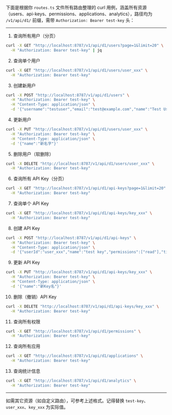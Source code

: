 下面是根据你 `routes.ts` 文件所有路由整理的 curl 用例，涵盖所有资源（users、api-keys、permissions、applications、analytics），路径均为 `/v1/api/d1/` 前缀，需带 `Authorization: Bearer test-key` 头：

---

1. 查询所有用户（分页）  
```sh
curl -X GET "http://localhost:8787/v1/api/d1/users?page=1&limit=20" \
  -H "Authorization: Bearer test-key" | jq
```

2. 查询单个用户  
```sh
curl -X GET "http://localhost:8787/v1/api/d1/users/user_xxx" \
  -H "Authorization: Bearer test-key"
```

3. 创建新用户  
```sh
curl -X POST "http://localhost:8787/v1/api/d1/users" \
  -H "Authorization: Bearer test-key" \
  -H "Content-Type: application/json" \
  -d '{"username":"testuser","email":"test@example.com","name":"Test User"}'
```

4. 更新用户  
```sh
curl -X PUT "http://localhost:8787/v1/api/d1/users/user_xxx" \
  -H "Authorization: Bearer test-key" \
  -H "Content-Type: application/json" \
  -d '{"name":"新名字"}'
```

5. 删除用户（软删除）  
```sh
curl -X DELETE "http://localhost:8787/v1/api/d1/users/user_xxx" \
  -H "Authorization: Bearer test-key"
```

6. 查询所有 API Key（分页）  
```sh
curl -X GET "http://localhost:8787/v1/api/d1/api-keys?page=1&limit=20" \
  -H "Authorization: Bearer test-key"
```

7. 查询单个 API Key  
```sh
curl -X GET "http://localhost:8787/v1/api/d1/api-keys/key_xxx" \
  -H "Authorization: Bearer test-key"
```

8. 创建 API Key  
```sh
curl -X POST "http://localhost:8787/v1/api/d1/api-keys" \
  -H "Authorization: Bearer test-key" \
  -H "Content-Type: application/json" \
  -d '{"userId":"user_xxx","name":"test key","permissions":["read"],"tier":"free"}'
```

9. 更新 API Key  
```sh
curl -X PUT "http://localhost:8787/v1/api/d1/api-keys/key_xxx" \
  -H "Authorization: Bearer test-key" \
  -H "Content-Type: application/json" \
  -d '{"name":"新Key名"}'
```

10. 删除（撤销）API Key  
```sh
curl -X DELETE "http://localhost:8787/v1/api/d1/api-keys/key_xxx" \
  -H "Authorization: Bearer test-key"
```

11. 查询所有权限  
```sh
curl -X GET "http://localhost:8787/v1/api/d1/permissions" \
  -H "Authorization: Bearer test-key"
```

12. 查询所有应用  
```sh
curl -X GET "http://localhost:8787/v1/api/d1/applications" \
  -H "Authorization: Bearer test-key"
```

13. 查询统计信息  
```sh
curl -X GET "http://localhost:8787/v1/api/d1/analytics" \
  -H "Authorization: Bearer test-key"
```

---

如需其它资源（如自定义路由），可参考上述格式。记得替换 `test-key`、`user_xxx`、`key_xxx` 为实际值。